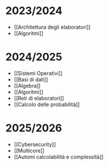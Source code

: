 # 2023/2024
- [[Architettura degli elaboratori]]
- [[Algoritmi]]

# 2024/2025
- [[Sistemi Operativi]]
- [[Basi di dati]]
- [[Algebra]]
- [[Algoritmi]]
- [[Reti di elaboratori]]
- [[Calcolo delle probabilità]]

# 2025/2026
- [[Cybersecurity]]
- [[Multicore]]
- [[Automi calcolabilità e complessità]]